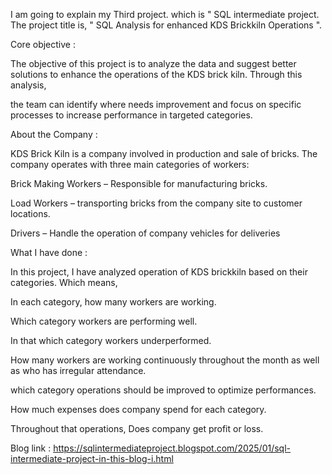 I am going to explain my Third project. which is " SQL intermediate project. The project title is, " SQL  Analysis for enhanced KDS Brickkiln Operations ".

Core objective : 

The objective of this project is to analyze the data and suggest better solutions to enhance the operations of the KDS brick kiln. Through this analysis,

 the team can identify where needs improvement and focus on specific processes to increase performance in targeted categories.

About the Company :

KDS Brick Kiln is a company  involved in production and sale of bricks. The company operates with three main categories of workers:

Brick Making Workers – Responsible for manufacturing bricks.

Load Workers – transporting bricks from the company site to customer locations.

Drivers – Handle the operation of company vehicles for deliveries

What I have done :

In this project, I have analyzed operation of KDS brickkiln based on their categories. Which means, 

In each category, how many workers are working.

Which category workers are performing well.

In that which category workers underperformed.

How many workers are working continuously throughout the month as well as who has irregular attendance.

which category operations should be improved to optimize performances. 

How much expenses does company spend for each category.

Throughout that operations, Does company get profit or loss.

Blog link : https://sqlintermediateproject.blogspot.com/2025/01/sql-intermediate-project-in-this-blog-i.html
